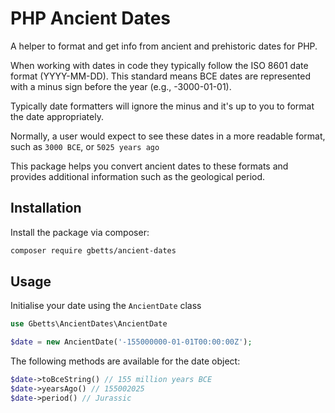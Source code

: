 # PHP Ancient Dates
A helper to format and get info from ancient and prehistoric dates for PHP.

When working with dates in code they typically follow the ISO 8601 date format (YYYY-MM-DD). This standard means BCE
dates are represented with a minus sign before the year (e.g., -3000-01-01).

Typically date formatters will ignore the minus and it's up to you to format the date appropriately.

Normally, a user would expect to see these dates in a more readable format, such as `3000 BCE`, or `5025 years ago`

This package helps you convert ancient dates to these formats and provides additional information such as the geological period.

## Installation
Install the package via composer:  
```bash
composer require gbetts/ancient-dates
```
## Usage
Initialise your date using the `AncientDate` class
```php
use Gbetts\AncientDates\AncientDate

$date = new AncientDate('-155000000-01-01T00:00:00Z');
```
The following methods are available for the date object:
```php
$date->toBceString() // 155 million years BCE
$date->yearsAgo() // 155002025
$date->period() // Jurassic
```
